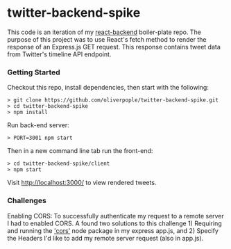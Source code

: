 # twitter-backend-spike

This code is an iteration of my [react-backend](https://github.com/oliverpople/react-backend) boiler-plate repo. The purpose of this project was to use React's fetch method to render the response of an Express.js GET request.  This response contains tweet data from Twitter's timeline API endpoint.

### Getting Started
Checkout this repo, install dependencies, then start with the following:

```
> git clone https://github.com/oliverpople/twitter-backend-spike.git
> cd twitter-backend-spike
> npm install
```
Run back-end server:
```
> PORT=3001 npm start
```
Then in a new command line tab run the front-end:
```
> cd twitter-backend-spike/client
> npm start
```
Visit [http://localhost:3000/](http://localhost:3000/) to view rendered tweets.

### Challenges

Enabling CORS:  To successfully authenticate my request to a remote server I had to enabled CORS. A found two solutions to this challenge 1) Requiring and running the ['cors'](https://www.npmjs.com/package/cors) node package in my express app.js, and 2) Specify the Headers I'd like to add my remote server request (also in app.js).  
